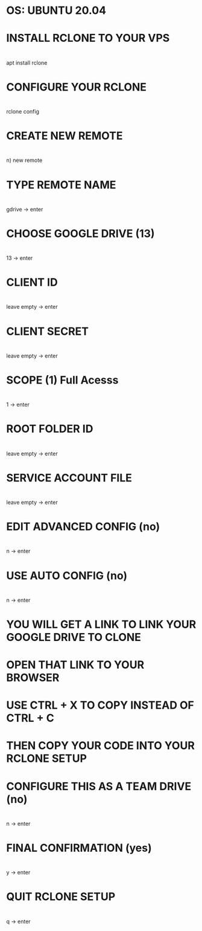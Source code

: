# OS: UBUNTU 20.04

#
# INSTALL RCLONE TO YOUR VPS
#

apt install rclone

#
# CONFIGURE YOUR RCLONE
#

rclone config

#
# CREATE NEW REMOTE 
#

n) new remote

#
# TYPE REMOTE NAME
#

gdrive -> enter

#
# CHOOSE GOOGLE DRIVE (13)
#

13 -> enter

#
# CLIENT ID
#

leave empty -> enter

#
# CLIENT SECRET
#

leave empty -> enter

#
# SCOPE (1) Full Acesss
#

1 -> enter

#
# ROOT FOLDER ID
#

leave empty -> enter

#
# SERVICE ACCOUNT FILE
#

leave empty -> enter

#
# EDIT ADVANCED CONFIG (no)
#

n -> enter

#
# USE AUTO CONFIG (no)
#

n -> enter

#
# YOU WILL GET A LINK TO LINK YOUR GOOGLE DRIVE TO CLONE
# OPEN THAT LINK TO YOUR BROWSER
# USE CTRL + X TO COPY INSTEAD OF CTRL + C
#
# THEN COPY YOUR CODE INTO YOUR RCLONE SETUP
#

#
# CONFIGURE THIS AS A TEAM DRIVE (no)
#

n -> enter

#
# FINAL CONFIRMATION (yes)
#

y -> enter

#
# QUIT RCLONE SETUP
#

q -> enter



